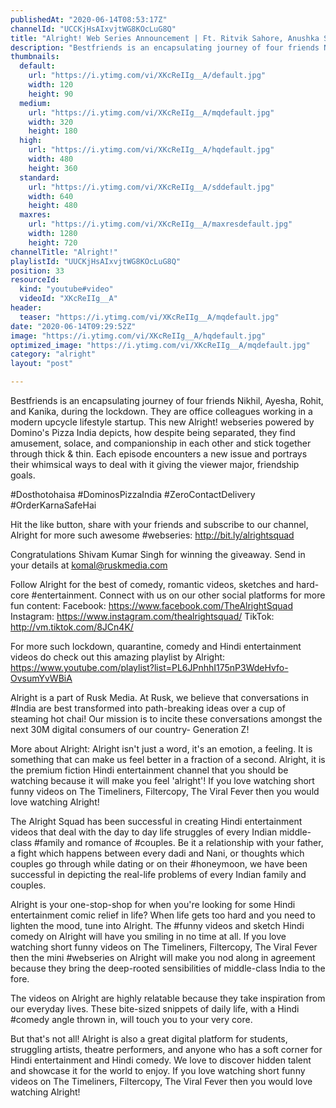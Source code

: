 ```yaml
---
publishedAt: "2020-06-14T08:53:17Z"
channelId: "UCCKjHsAIxvjtWG8KOcLuG8Q"
title: "Alright! Web Series Announcement | Ft. Ritvik Sahore, Anushka Sharma, Mehek Mehra, Ritik Ghanshani"
description: "Bestfriends is an encapsulating journey of four friends Nikhil, Ayesha, Rohit, and Kanika, during the lockdown. They are office colleagues working in a modern upcycle lifestyle startup. This new Alright! webseries powered by Domino's Pizza India depicts, how despite being separated, they find amusement, solace, and companionship in each other and stick together through thick & thin. Each episode encounters a new issue and portrays their whimsical ways to deal with it giving the viewer major, friendship goals.\n\n#Dosthotohaisa #DominosPizzaIndia #ZeroContactDelivery #OrderKarnaSafeHai\n\nHit the like button, share with your friends and subscribe to our channel, Alright for more such awesome #webseries: http://bit.ly/alrightsquad\n\nCongratulations Shivam Kumar Singh for winning the giveaway. Send in your details at komal@ruskmedia.com\n\nFollow Alright for the best of comedy, romantic videos, sketches and hard-core #entertainment. Connect with us on our other social platforms for more fun content: Facebook: https://www.facebook.com/TheAlrightSquad Instagram: https://www.instagram.com/thealrightsquad/ TikTok: http://vm.tiktok.com/8JCn4K/\n\nFor more such lockdown, quarantine, comedy and Hindi entertainment videos do check out this amazing playlist by Alright: https://www.youtube.com/playlist?list=PL6JPnhhI175nP3WdeHvfo-OvsumYvWBiA\n\nAlright is a part of Rusk Media. At Rusk, we believe that conversations in #India are best transformed into path-breaking ideas over a cup of steaming hot chai! Our mission is to incite these conversations amongst the next 30M digital consumers of our country- Generation Z!\n\nMore about Alright: Alright isn't just a word, it's an emotion, a feeling. It is something that can make us feel better in a fraction of a second. Alright, it is the premium fiction Hindi entertainment channel that you should be watching because it will make you feel 'alright'! If you love watching short funny videos on The Timeliners, Filtercopy, The Viral Fever then you would love watching Alright!\n\nThe Alright Squad has been successful in creating Hindi entertainment videos that deal with the day to day life struggles of every Indian middle-class #family and romance of #couples. Be it a relationship with your father, a fight which happens between every dadi and Nani, or thoughts which couples go through while dating or on their #honeymoon, we have been successful in depicting the real-life problems of every Indian family and couples.\n\nAlright is your one-stop-shop for when you're looking for some Hindi entertainment comic relief in life? When life gets too hard and you need to lighten the mood, tune into Alright. The #funny videos and sketch Hindi comedy on Alright will have you smiling in no time at all. If you love watching short funny videos on The Timeliners, Filtercopy, The Viral Fever then the mini #webseries on Alright will make you nod along in agreement because they bring the deep-rooted sensibilities of middle-class India to the fore.\n\nThe videos on Alright are highly relatable because they take inspiration from our everyday lives. These bite-sized snippets of daily life, with a Hindi #comedy angle thrown in, will touch you to your very core.\n\nBut that's not all! Alright is also a great digital platform for students, struggling artists, theatre performers, and anyone who has a soft corner for Hindi entertainment and Hindi comedy. We love to discover hidden talent and showcase it for the world to enjoy. If you love watching short funny videos on The Timeliners, Filtercopy, The Viral Fever then you would love watching Alright!"
thumbnails:
  default:
    url: "https://i.ytimg.com/vi/XKcReIIg__A/default.jpg"
    width: 120
    height: 90
  medium:
    url: "https://i.ytimg.com/vi/XKcReIIg__A/mqdefault.jpg"
    width: 320
    height: 180
  high:
    url: "https://i.ytimg.com/vi/XKcReIIg__A/hqdefault.jpg"
    width: 480
    height: 360
  standard:
    url: "https://i.ytimg.com/vi/XKcReIIg__A/sddefault.jpg"
    width: 640
    height: 480
  maxres:
    url: "https://i.ytimg.com/vi/XKcReIIg__A/maxresdefault.jpg"
    width: 1280
    height: 720
channelTitle: "Alright!"
playlistId: "UUCKjHsAIxvjtWG8KOcLuG8Q"
position: 33
resourceId:
  kind: "youtube#video"
  videoId: "XKcReIIg__A"
header:
  teaser: "https://i.ytimg.com/vi/XKcReIIg__A/mqdefault.jpg"
date: "2020-06-14T09:29:52Z"
image: "https://i.ytimg.com/vi/XKcReIIg__A/hqdefault.jpg"
optimized_image: "https://i.ytimg.com/vi/XKcReIIg__A/mqdefault.jpg"
category: "alright"
layout: "post"

---
```

Bestfriends is an encapsulating journey of four friends Nikhil, Ayesha, Rohit, and Kanika, during the lockdown. They are office colleagues working in a modern upcycle lifestyle startup. This new Alright! webseries powered by Domino's Pizza India depicts, how despite being separated, they find amusement, solace, and companionship in each other and stick together through thick & thin. Each episode encounters a new issue and portrays their whimsical ways to deal with it giving the viewer major, friendship goals.

#Dosthotohaisa #DominosPizzaIndia #ZeroContactDelivery #OrderKarnaSafeHai

Hit the like button, share with your friends and subscribe to our channel, Alright for more such awesome #webseries: http://bit.ly/alrightsquad

Congratulations Shivam Kumar Singh for winning the giveaway. Send in your details at komal@ruskmedia.com

Follow Alright for the best of comedy, romantic videos, sketches and hard-core #entertainment. Connect with us on our other social platforms for more fun content: Facebook: https://www.facebook.com/TheAlrightSquad Instagram: https://www.instagram.com/thealrightsquad/ TikTok: http://vm.tiktok.com/8JCn4K/

For more such lockdown, quarantine, comedy and Hindi entertainment videos do check out this amazing playlist by Alright: https://www.youtube.com/playlist?list=PL6JPnhhI175nP3WdeHvfo-OvsumYvWBiA

Alright is a part of Rusk Media. At Rusk, we believe that conversations in #India are best transformed into path-breaking ideas over a cup of steaming hot chai! Our mission is to incite these conversations amongst the next 30M digital consumers of our country- Generation Z!

More about Alright: Alright isn't just a word, it's an emotion, a feeling. It is something that can make us feel better in a fraction of a second. Alright, it is the premium fiction Hindi entertainment channel that you should be watching because it will make you feel 'alright'! If you love watching short funny videos on The Timeliners, Filtercopy, The Viral Fever then you would love watching Alright!

The Alright Squad has been successful in creating Hindi entertainment videos that deal with the day to day life struggles of every Indian middle-class #family and romance of #couples. Be it a relationship with your father, a fight which happens between every dadi and Nani, or thoughts which couples go through while dating or on their #honeymoon, we have been successful in depicting the real-life problems of every Indian family and couples.

Alright is your one-stop-shop for when you're looking for some Hindi entertainment comic relief in life? When life gets too hard and you need to lighten the mood, tune into Alright. The #funny videos and sketch Hindi comedy on Alright will have you smiling in no time at all. If you love watching short funny videos on The Timeliners, Filtercopy, The Viral Fever then the mini #webseries on Alright will make you nod along in agreement because they bring the deep-rooted sensibilities of middle-class India to the fore.

The videos on Alright are highly relatable because they take inspiration from our everyday lives. These bite-sized snippets of daily life, with a Hindi #comedy angle thrown in, will touch you to your very core.

But that's not all! Alright is also a great digital platform for students, struggling artists, theatre performers, and anyone who has a soft corner for Hindi entertainment and Hindi comedy. We love to discover hidden talent and showcase it for the world to enjoy. If you love watching short funny videos on The Timeliners, Filtercopy, The Viral Fever then you would love watching Alright!